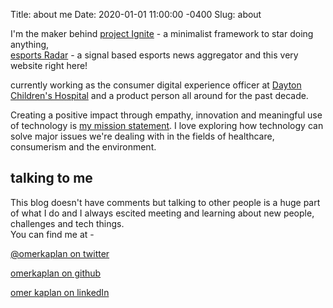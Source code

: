 Title: about me
Date:   2020-01-01 11:00:00 -0400
Slug: about

I'm the maker behind [project Ignite](https://projectignite.us) - a minimalist framework to star doing anything, <br/>[esports Radar](https://esportsradar.app) - a signal based esports news aggregator and this very website right here!

currently working as the consumer digital experience officer at [Dayton Children's Hospital](https://www.childrensdayton.org/) and a product person all around for the past decade.

Creating a positive impact through empathy, innovation and meaningful use of technology is [my mission statement](/posts/2019/mission-statement-20). I love exploring how technology can solve major issues we're dealing with in the fields of healthcare, consumerism and the environment.

## talking to me

This blog doesn't have comments but talking to other people is a huge part of what I do and I always escited meeting and learning about new people, challenges and tech things.<br/>You can find me at -

<raw><i class="fab fa-twitter mr-2"></i></raw> [@omerkaplan on twitter](https://twitter.com/omerkaplan)

<raw><i class="fab fa-github mr-2"></i></raw> [omerkaplan on github](https://github.com/omerkaplan)

<raw><i class="fab fa-linkedin mr-2"></i></raw> [omer kaplan on linkedIn](https://www.linkedin.com/in/omerkaplan/)
